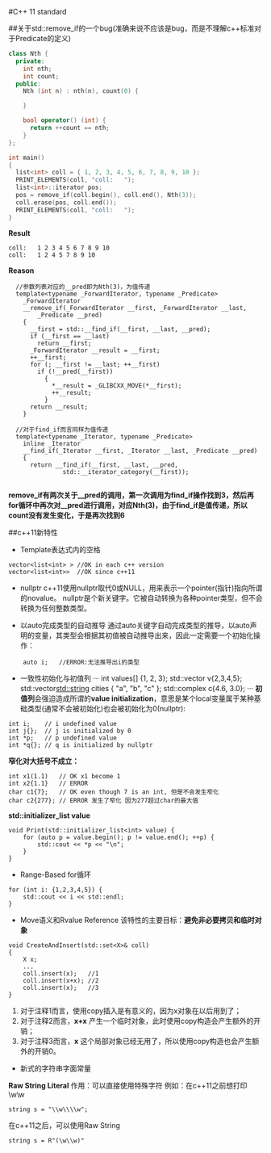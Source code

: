 #C++ 11 standard

##关于std::remove_if的一个bug(准确来说不应该是bug，而是不理解c++标准对于Predicate的定义)
``` cpp
class Nth {
  private:
    int nth;
    int count;
  public:
    Nth (int n) : nth(n), count(0) {

    }

    bool operator() (int) {
      return ++count == nth;
    }
};

int main()
{
  list<int> coll = { 1, 2, 3, 4, 5, 6, 7, 8, 9, 10 };
  PRINT_ELEMENTS(coll, "coll:   ");
  list<int>::iterator pos;
  pos = remove_if(coll.begin(), coll.end(), Nth(3));
  coll.erase(pos, coll.end());
  PRINT_ELEMENTS(coll, "coll:   ");
}
```
**Result**
``` bash
coll:   1 2 3 4 5 6 7 8 9 10 
coll:   1 2 4 5 7 8 9 10 
```

**Reason**
```
  //参数列表对应的__pred即为Nth(3)，为值传递
  template<typename _ForwardIterator, typename _Predicate>
    _ForwardIterator
    __remove_if(_ForwardIterator __first, _ForwardIterator __last,
		_Predicate __pred)
    {
      __first = std::__find_if(__first, __last, __pred);
      if (__first == __last)
        return __first;
      _ForwardIterator __result = __first;
      ++__first;
      for (; __first != __last; ++__first)
        if (!__pred(__first))
          {
            *__result = _GLIBCXX_MOVE(*__first);
            ++__result;
          }
      return __result;
    }

  //对于find_if而言同样为值传递
  template<typename _Iterator, typename _Predicate>
    inline _Iterator
    __find_if(_Iterator __first, _Iterator __last, _Predicate __pred)
    {
      return __find_if(__first, __last, __pred,
		       std::__iterator_category(__first));
   
```
**remove_if有两次关于__pred的调用，第一次调用为find_if操作找到3，然后再for循环中再次对__pred进行调用，对应Nth(3)，由于find_if是值传递，所以count没有发生变化，于是再次找到6**

##c++11新特性
- Template表达式内的空格
```
vector<list<int> > //OK in each c++ version
vector<list<int>>  //OK since c++11
```

- nullptr
c++11使用nullptr取代0或NULL，用来表示一个pointer(指针)指向所谓的novalue。
nullptr是个新关键字。它被自动转换为各种pointer类型，但不会转换为任何整数类型。

- 以auto完成类型的自动推导
通过auto关键字自动完成类型的推导，以auto声明的变量，其类型会根据其初值被自动推导出来，因此一定需要一个初始化操作：
```
	auto i;   //ERROR:无法推导出i的类型
```

- 一致性初始化与初值列
···
int values[] {1, 2, 3};
std::vector<int> v{2,3,4,5};
std::vector<std::string> cities {
"a", "b", "c"
};
std::complex<double> c{4.6, 3.0};
···
**初值列**会强迫造成所谓的**value initialization**，意思是某个local变量属于某种基础类型(通常不会被初始化)也会被初始化为0(nullptr):
```
int i;    // i undefined value
int j{};  // j is initialized by 0
int *p;   // p undefined value
int *q{}; // q is initialized by nullptr
```
**窄化对大括号不成立：**
```
int x1(1.1)   // OK x1 become 1
int x2{1.1}   // ERROR
char c1{7};   // OK even though 7 is an int, 但是不会发生窄化
char c2{277}; // ERROR 发生了窄化 因为277超过char的最大值
```
**std::initializer_list<int> value**
```
void Print(std::initializer_list<int> value) {
	for (auto p = value.begin(); p != value.end(); ++p) {
		std::cout << *p << "\n";
	}
}
```

- Range-Based for循环
```
for (int i: {1,2,3,4,5}) {
	std::cout << i << std::endl;
}
```

- Move语义和Rvalue Reference
该特性的主要目标：**避免非必要拷贝和临时对象**
```
void CreateAndInsert(std::set<X>& coll)
{
	X x; 
	...
	coll.insert(x);   //1
	coll.insert(x+x); //2
	coll.insert(x);   //3
}
```
1. 对于注释1而言，使用copy插入是有意义的，因为x对象在以后用到了；
2. 对于注释2而言，**x+x** 产生一个临时对象，此时使用copy构造会产生额外的开销；
3. 对于注释3而言，**x** 这个局部对象已经无用了，所以使用copy构造也会产生额外的开销0。

- 新式的字符串字面常量

**Raw String Literal**
作用：可以直接使用特殊字符
例如：在c++11之前想打印\w\\w
```
string s = "\\w\\\\w";
```
在c++11之后，可以使用Raw String
```
string s = R"(\w\\w)"
```
